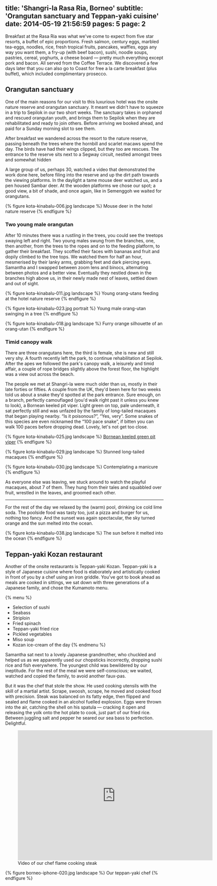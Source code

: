 title: 'Shangri-la Rasa Ria, Borneo'
subtitle: 'Orangutan sanctuary and Teppan-yaki cuisine'
date: 2014-05-19 21:56:59
pages: 5
page: 2
---

Breakfast at the Rasa Ria was what we've come to expect from five star resorts, a buffet of epic proportions. Fresh salmon, century eggs, marbled tea-eggs, noodles, rice, fresh tropical fruits, pancakes, waffles, eggs any way you want them, a fry-up (with beef bacon), sushi, noodle soups, pastries, cereal, yoghurts, a cheese board — pretty much everything except pork and bacon. All served from the Coffee Terrace. We discovered a few days later that you can also go to Coast for free a la carte breakfast (plus buffet), which included complimentary prosecco.

## Orangutan sanctuary

One of the main reasons for our visit to this luxurious hotel was the onsite nature reserve and orangutan sanctuary. It meant we didn't have to squeeze in a trip to Sepilok in our two short weeks. The sanctuary takes in orphaned and rescued orangutan youth, and brings them to Sepilok when they are rehabilitated and ready to join others. Before arriving we booked ahead, and paid for a Sunday morning slot to see them.

After breakfast we wandered across the resort to the nature reserve, passing beneath the trees where the hornbill and scarlet macaws spend the day. The birds have had their wings clipped, but they too are rescues. The entrance to the reserve sits next to a Segway circuit, nestled amongst trees and somewhat hidden

A large group of us, perhaps 30, watched a video that demonstrated the work done here, before filing into the reserve and up the dirt path towards the viewing platforms. In the daylight a tame mouse deer watched us, and a pen housed Sambar deer. At the wooden platforms we chose our spot; a good view, a bit of shade, and once again, like in Semenggoh we waited for orangutans.

{% figure kota-kinabalu-006.jpg landscape %}
Mouse deer in the hotel nature reserve
{% endfigure %}

### Two young male orangutan

After 10 minutes there was a rustling in the trees, you could see the treetops swaying left and right. Two young males swung from the branches, one, then another, from the trees to the ropes and on to the feeding platform, to gather their breakfast. They scoffed their faces with bananas and fruit and dopily climbed to the tree tops. We watched them for half an hour, mesmerised by their lanky arms, grabbing feet and dark piercing eyes. Samantha and I swapped between zoom lens and binocs, alternating between photos and a better view. Eventually they nestled down in the branches high above us, in their newly made nest of leaves, settled down and out of sight.

{% figure kota-kinabalu-011.jpg landscape %}
Young orang-utans feeding at the hotel nature reserve
{% endfigure %}

{% figure kota-kinabalu-023.jpg portrait %}
Young male orang-utan swinging in a tree
{% endfigure %}

{% figure kota-kinabalu-018.jpg landscape %}
Furry orange silhouette of an orang-utan
{% endfigure %}

### Timid canopy walk

There are three orangutans here, the third is female, she is new and still very shy. A fourth recently left the park, to continue rehabilitation at Sepilok. After the apes we followed the park's canopy walk, a leisurely and timid affair, a couple of rope bridges slightly above the forest floor, the highlight was a view out across the beach.

The people we met at Shangri-la were much older than us, mostly in their late forties or fifties. A couple from the UK, they'd been here for two weeks told us about a snake they'd spotted at the park entrance. Sure enough, on a branch, perfectly camouflaged (you'd walk right past it unless you knew to look), a Bornean keeled pit viper. Light green on top, pale underneath, it sat perfectly still and was unfazed by the family of long-tailed macaques that began playing nearby. “Is it poisonous?”, “Yes, very”. Some snakes of this species are even nicknamed the “100 pace snake”, if bitten you can walk 100 paces before dropping dead. Lovely, let's not get too close.

{% figure kota-kinabalu-025.jpg landscape %}
[Bornean keeled green pit viper](http://www.projectnoah.org/spottings/220636130 "Project Noah")
{% endfigure %}

{% figure kota-kinabalu-029.jpg landscape %}
Stunned long-tailed macaques
{% endfigure %}

{% figure kota-kinabalu-030.jpg landscape %}
Contemplating a manicure
{% endfigure %}

As everyone else was leaving, we stuck around to watch the playful macaques, about 7 of them. They hung from their tales and squabbled over fruit, wrestled in the leaves, and groomed each other.

---

For the rest of the day we relaxed by the (warm) pool, drinking ice cold lime soda. The poolside food was tasty too, just a pizza and burger for us, nothing too fancy. And the sunset was again spectacular, the sky turned orange and the sun melted into the ocean.

{% figure kota-kinabalu-038.jpg landscape %}
The sun before it melted into the ocean
{% endfigure %}

## Teppan-yaki Kozan restaurant

Another of the onsite restaurants is Teppan-yaki Kozan. Teppan-yaki is a style of Japanese cuisine where food is elaborately and artistically cooked in front of you by a chef using an iron griddle. You've got to book ahead as meals are cooked in sittings, we sat down with three generations of a Japanese family, and chose the Kumamoto menu.

{% menu %}
* Selection of sushi
* Seabass
* Striploin
* Fried spinach
* Teppan-yaki fried rice
* Pickled vegetables
* Miso soup
* Kozan ice-cream of the day
{% endmenu %}

Samantha sat next to a lovely Japanese grandmother, who chuckled and helped us as we apparently used our chopsticks incorrectly, dropping sushi rice and fish everywhere. The youngest child was bewildered by our ineptitude. For the rest of the meal we were self-conscious; we waited, watched and copied the family, to avoid another faux-pas.

But it was the chef that stole the show. He used cooking utensils with the skill of a martial artist. Scrape, swoosh, scrape, he moved and cooked food with precision. Steak was balanced on its fatty edge, then flipped and sealed and flame cooked in an alcohol fuelled explosion. Eggs were thrown into the air, catching the shell on his spatula — cracking it open and releasing the yolk onto the hot plate to cook, just part of our fried rice. Between juggling salt and pepper he seared our sea bass to perfection. Delightful.

<figure class="generated-figure generated-figure--retina generated-figure--620 generated-figure--video"><div class="video-wrapper"><iframe class="vimeo" src="http://player.vimeo.com/video/95799132" width="620" height="413" frameborder="0"></iframe></div><figcaption class="generated-figure-caption">Video of our chef flame cooking steak</figcaption></figure>

{% figure borneo-iphone-020.jpg landscape %}
Our teppan-yaki chef
{% endfigure %}
